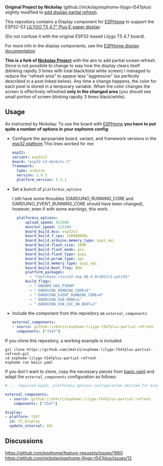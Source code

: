 <b>Original Project by Nickolay</b> (github://nickolay/esphome-lilygo-t547plus) slightly modified to <u>add display partial refresh</u>.

This repository contains a Display component for [ESPHome](https://esphome.io/)
to support the ESP32-S3 [LILYGO T5 4.7" Plus E-paper display](https://www.lilygo.cc/products/t5-4-7-inch-e-paper-v2-3).

(Do not confuse it with the original ESP32-based Lilygo T5 4.7 board).

For more info in the display components, see the [ESPHome display documentation](https://esphome.io/#display-components)

<b>This is a fork of [Nickolay Project](https://github.com/nickolay/esphome-lilygo-t547plus)</b> with the aim to add partial screen refresh. Since is not possibile to change to way how the display clears itself (blinking rapidly 3 times with total black/total white screen) I managed to reduce the "refresh area" to appear less "aggressive" (as perfectly described in a post linked below).
Any time a change happens, the color for each pixel is stored in a temporary variable.
When the color changes the screen is effectively refreshed **only in the changed area** (you should see small portion of screen blinking rapidly 3 times black/white).

## Usage

As instructed by Nickolay:
To use the board with [ESPHome](https://esphome.io/) **you have to put quite a
number of options in your esphome config**:
* Configure the aprpopriate board, variant, and framework versions in the [esp32 platform](https://esphome.io/components/esp32.html)
  This lines worked for me:
  ```yaml
  esp32:
  variant: esp32s3
  board: "esp32-s3-devkitc-1"
  framework:
    type: arduino
    version: 2.0.3
    platform_version: 5.1.1
  ```

* Set a bunch of `platformio_options`
  
  I still have some throubles (DARDUINO_RUNNING_CORE and DARDUINO_EVENT_RUNNING_CORE should have been changed), however, even if with some warnings, this work:
  ```yaml
    platformio_options:
        upload_speed: 921600
        monitor_speed: 115200
        board_build.mcu: esp32s3
        board_build.f_cpu: 240000000L
        board_build.arduino.memory_type: qspi_opi
        board_build.flash_size: 16MB
        board_build.flash_mode: qio
        board_build.flash_type: qspi
        board_build.psram_type: opi
        board_build.memory_type: qspi_opi
        board_build.boot_freq: 80m
        platform_packages:
          - "toolchain-riscv32-esp @8.4.0+2021r2-patch5"
        build_flags:
          - "-DBOARD_HAS_PSRAM"
          - "-DARDUINO_RUNNING_CORE=0"
          - "-DARDUINO_EVENT_RUNNING_CORE=0"
          - "-DARDUINO_USB_MODE=1"
          - "-DARDUINO_USB_CDC_ON_BOOT=1"
  ```
* Include the component from this repository as `external_components`

  ```yaml
  external_components:
  - source: github://zk4rz1/esphome-lilygo-t547plus-partial-refresh
    components: ["t547"]
  ```

If you clone this repository, a working example is included:

    git clone https://github.com/zk4rz1/esphome-lilygo-t547plus-partial-refresh.git
    cd esphome-lilygo-t547plus-partial-refresh
    esphome run basic.yaml

If you don't want to clone, copy the necessary pieces from [basic.yaml](./basic.yaml)
and adapt the `external_components` configuration as follows:

```yaml
# ... required esp32, platformio_options configuration omitted for brevity ...

external_components:
  - source: github://zk4rz1/esphome-lilygo-t547plus-partial-refresh
    components: ["t547"]

display:
- platform: t547
  id: t5_display
  update_interval: 10s
```

## Discussions

https://github.com/esphome/feature-requests/issues/1960
https://github.com/nickolay/esphome-lilygo-t547plus/issues/12
